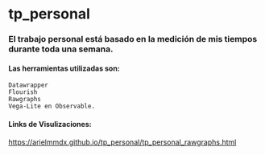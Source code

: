 # tp_personal

### El trabajo personal está basado en la medición de mis tiempos durante toda una semana.

#### Las herramientas utilizadas son: 
    Datawrapper
    Flourish
    Rawgraphs
    Vega-Lite en Observable.

#### Links de Visulizaciones:

https://arielmmdx.github.io/tp_personal/tp_personal_rawgraphs.html
